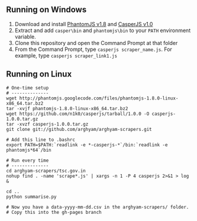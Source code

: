 Running on Windows
------------------

1. Download and install [PhantomJS v1.8](http://phantomjs.org/download.html) and [CasperJS v1.0](http://casperjs.org/)
2. Extract and add `casper\bin` and `phantomjs\bin` to your `PATH` environment variable.
3. Clone this repository and open the Command Prompt at that folder
4. From the Command Prompt, type `casperjs scraper_name.js`. For example, type `casperjs scraper_link1.js`

Running on Linux
----------------

    # One-time setup
    # --------------
    wget http://phantomjs.googlecode.com/files/phantomjs-1.8.0-linux-x86_64.tar.bz2
    tar -xvjf phantomjs-1.8.0-linux-x86_64.tar.bz2
    wget https://github.com/n1k0/casperjs/tarball/1.0.0 -O casperjs-1.0.0.tar.gz
    tar -xvzf casperjs-1.0.0.tar.gz
    git clone git://github.com/arghyam/arghyam-scrapers.git

    # Add this line to .bashrc
    export PATH=$PATH:`readlink -e *-casperjs-*`/bin:`readlink -e phantomjs*64`/bin

    # Run every time
    # --------------
    cd arghyam-scrapers/tsc.gov.in
    nohup find . -name 'scrape*.js' | xargs -n 1 -P 4 casperjs 2>&1 > log &

    cd ..
    python summarise.py

    # Now you have a data-yyyy-mm-dd.csv in the arghyam-scrapers/ folder.
    # Copy this into the gh-pages branch
